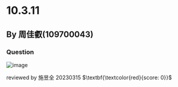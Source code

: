 # 10.3.11

## By 周佳叡(109700043)

### Question
![image](https://github.com/HWTeng-Course/202402-Statistics/assets/160443606/be4d8820-2a50-4c18-82e0-749a7e2e26dd)

reviewed by 施昱全 20230315 $\textbf{\textcolor{red}{score: 0}}$
